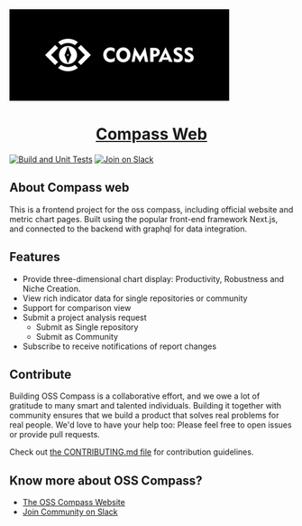 <a href="https://oss-compass.org">
  <img alt="OSS Compass" src="/public/og.png">
  <h1 align="center">Compass Web</h1>
</a>

[![Build and Unit Tests](https://github.com/oss-compass/compass-web/actions/workflows/build_and_tests.yml/badge.svg?branch=main)](https://github.com/oss-compass/compass-web/actions/workflows/build_and_tests.yml) [![Join on Slack](https://img.shields.io/badge/slack-join-635dc5?logo=slack)](https://join.slack.com/t/oss-compass/shared_invite/zt-1ttt9sv5h-8E~oPP6VJqm8ero5qH9LlA)

## About Compass web

This is a frontend project for the oss compass, including official website and metric chart pages.
Built using the popular front-end framework Next.js, and connected to the backend with graphql for data integration.

## Features

- Provide three-dimensional chart display: Productivity, Robustness and Niche Creation.
- View rich indicator data for single repositories or community
- Support for comparison view
- Submit a project analysis request
  - Submit as Single repository
  - Submit as Community
- Subscribe to receive notifications of report changes

## Contribute

Building OSS Compass is a collaborative effort, and we owe a lot of gratitude to many smart and talented individuals. Building it together with community ensures that we build a product that solves real problems for real people. We'd love to have your help too: Please feel free to open issues or provide pull requests.

Check out [the CONTRIBUTING.md file](./docs/CONTRIBUTING.md) for contribution guidelines.

## Know more about OSS Compass?

- [The OSS Compass Website](https://oss-compass.org)
- [Join Community on Slack](https://join.slack.com/t/oss-compass/shared_invite/zt-1ttt9sv5h-8E~oPP6VJqm8ero5qH9LlA)
